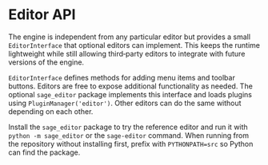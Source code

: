 # Editor API

The engine is independent from any particular editor but provides a small
`EditorInterface` that optional editors can implement. This keeps the runtime
lightweight while still allowing third‑party editors to integrate with future
versions of the engine.

``EditorInterface`` defines methods for adding menu items and toolbar buttons.
Editors are free to expose additional functionality as needed. The optional
``sage_editor`` package implements this interface and loads plugins using
``PluginManager('editor')``. Other editors can do the same without depending on
each other.

Install the ``sage_editor`` package to try the reference editor and run it with
``python -m sage_editor`` or the ``sage-editor`` command. When running from the
repository without installing first, prefix with ``PYTHONPATH=src`` so Python can
find the package.
